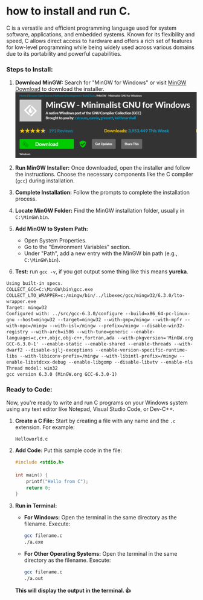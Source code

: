 # how to install and run C.
C is a versatile and efficient programming language used for system software, applications, and embedded systems. Known for its flexibility and speed, C allows direct access to hardware and offers a rich set of features for low-level programming while being widely used across various domains due to its portability and powerful capabilities.
### Steps to Install:

1. **Download MinGW:** Search for "MinGW for Windows" or visit [MinGW Download](https://sourceforge.net/projects/mingw/) to download the installer. ![image](./mingGw.png)

2. **Run MinGW Installer:** Once downloaded, open the installer and follow the instructions. Choose the necessary components like the C compiler (`gcc`) during installation.

3. **Complete Installation:** Follow the prompts to complete the installation process.

4. **Locate MinGW Folder:** Find the MinGW installation folder, usually in `C:\MinGW\bin`.

5. **Add MinGW to System Path:**
   - Open System Properties.
   - Go to the "Environment Variables" section.
   - Under "Path", add a new entry with the MinGW bin path (e.g., `C:\MinGW\bin`).

6. **Test:** run `gcc -v`, if you got output some thing like this means **yureka**.

```
Using built-in specs.
COLLECT_GCC=C:\MinGW\bin\gcc.exe
COLLECT_LTO_WRAPPER=c:/mingw/bin/../libexec/gcc/mingw32/6.3.0/lto-wrapper.exe
Target: mingw32
Configured with: ../src/gcc-6.3.0/configure --build=x86_64-pc-linux-gnu --host=mingw32 --target=mingw32 --with-gmp=/mingw --with-mpfr --with-mpc=/mingw --with-isl=/mingw --prefix=/mingw --disable-win32-registry --with-arch=i586 --with-tune=generic --enable-languages=c,c++,objc,obj-c++,fortran,ada --with-pkgversion='MinGW.org GCC-6.3.0-1' --enable-static --enable-shared --enable-threads --with-dwarf2 --disable-sjlj-exceptions --enable-version-specific-runtime-libs --with-libiconv-prefix=/mingw --with-libintl-prefix=/mingw --enable-libstdcxx-debug --enable-libgomp --disable-libvtv --enable-nls
Thread model: win32
gcc version 6.3.0 (MinGW.org GCC-6.3.0-1)
```

### Ready to Code:

Now, you're ready to write and run C programs on your Windows system using any text editor like Notepad, Visual Studio Code, or Dev-C++.


1. **Create a C File:** Start by creating a file with any name and the `.c` extension. For example:
    ```
    Helloworld.c
    ```

2. **Add Code:** Put this sample code in the file:
    ```c
    #include <stdio.h>
    
    int main() {
        printf("Hello from C");
        return 0;
    }
    ```

3. **Run in Terminal:**
   - **For Windows:**
     Open the terminal in the same directory as the filename.
     Execute:
     ```bash
     gcc filename.c
     ./a.exe
     ```
   - **For Other Operating Systems:**
     Open the terminal in the same directory as the filename.
     Execute:
     ```bash
     gcc filename.c
     ./a.out
     ```
   **This will display the output in the terminal. 👍**
